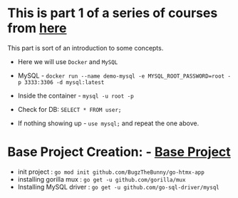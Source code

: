 # This is part 1 of a series of courses from [here](https://www.udemy.com/course/htmx-go-build-fullstack-applications-with-golang-and-htmx/)

This part is sort of an introduction to some concepts.

- Here we will use `Docker` and `MySQL`

- MySQL - `docker run --name demo-mysql -e MYSQL_ROOT_PASSWORD=root -p 3333:3306 -d mysql:latest`
- Inside the container - `mysql -u root -p`
- Check for DB:
    `SELECT * FROM user;`
- If nothing showing up - `use mysql;` and repeat the one above.

# Base Project Creation: - [Base Project](./go-htmx-app/)

- init project : `go mod init github.com/BugzTheBunny/go-htmx-app`
- installing gorilla mux : `go get -u github.com/gorilla/mux`
- Installing MySQL driver : `go get -u github.com/go-sql-driver/mysql`
